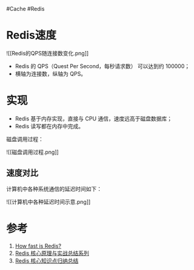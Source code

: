 #Cache #Redis

# Redis速度
![[Redis的QPS随连接数变化.png]]

- Redis 的 QPS（Quest Per Second，每秒请求数） 可以达到约 100000；
- 横轴为连接数，纵轴为 QPS。

# 实现
- Redis 基于内存实现，直接与 CPU 通信，速度远高于磁盘数据库；
- Redis 读写都在内存中完成。

磁盘调用过程：

![[磁盘调用过程.png]]

## 速度对比
计算机中各种系统通信的延迟时间如下：

![[计算机中各种延迟时间示意.png]]


# 参考
1. [How fast is Redis? ](https://redis.io/topics/benchmarks)
2. [Redis 核心原理与实战总结系列](https://xie.infoq.cn/article/d8b459da4820c5862b626388e)
3. [Redis 核心知识点归纳总结](https://xie.infoq.cn/article/4f528d0db782b01e663cf6d56)